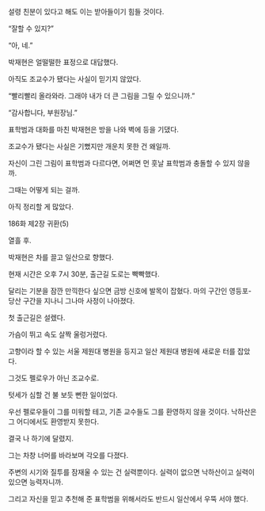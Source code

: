 설령 친분이 있다고 해도 이는 받아들이기 힘들 것이다.

“잘할 수 있지?”

“아, 네.”

박재현은 얼떨떨한 표정으로 대답했다.

아직도 조교수가 됐다는 사실이 믿기지 않았다.

“빨리빨리 올라와라. 그래야 내가 더 큰 그림을 그릴 수 있으니까.”

“감사합니다, 부원장님.”

표학범과 대화를 마친 박재현은 방을 나와 벽에 등을 기댔다.

조교수가 됐다는 사실은 기뻤지만 개운치 못한 건 왜일까.

자신이 그린 그림이 표학범과 다르다면, 어쩌면 먼 훗날 표학범과 충돌할 수 있지 않을까.

그때는 어떻게 되는 걸까.

아직 정리할 게 많았다.

186화 제2장 귀환(5)

열흘 후.

박재현은 차를 끌고 일산으로 향했다.

현재 시간은 오후 7시 30분, 출근길 도로는 빡빡했다.

달리는 기분을 잠깐 만끽한다 싶으면 금방 신호에 발목이 잡혔다. 마의 구간인 영등포-당산 구간을 지나니 그나마 사정이 나아졌다.

첫 출근길은 설렜다.

가슴이 뛰고 속도 살짝 울렁거렸다.

고향이라 할 수 있는 서울 제원대 병원을 등지고 일산 제원대 병원에 새로운 터를 잡았다.

그것도 펠로우가 아닌 조교수로.

텃세가 심할 건 불 보듯 뻔한 일이었다.

우선 펠로우들이 그를 미워할 테고, 기존 교수들도 그를 환영하지 않을 것이다. 낙하산은 그 어디에서도 환영받지 못한다.

결국 나 하기에 달렸지.

그는 차창 너머를 바라보며 각오를 다졌다.

주변의 시기와 질투를 잠재울 수 있는 건 실력뿐이다. 실력이 없으면 낙하산이고 실력이 있으면 능력자니까.

그리고 자신을 믿고 추천해 준 표학범을 위해서라도 반드시 일산에서 우뚝 서야 했다.